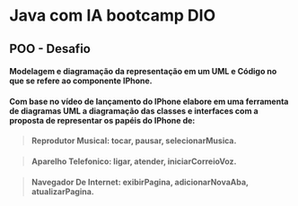 # Java com IA bootcamp DIO

## POO - Desafio

#### Modelagem e diagramação da representação em um UML e Código no que se refere ao componente IPhone.

#### Com base no vídeo de lançamento do IPhone elabore em uma ferramenta de diagramas UML a diagramação das classes e interfaces com a proposta de representar os papéis do IPhone de:

> #### Reprodutor Musical: tocar, pausar, selecionarMusica.

> #### Aparelho Telefonico: ligar, atender, iniciarCorreioVoz.

> #### Navegador De Internet: exibirPagina, adicionarNovaAba, atualizarPagina.
